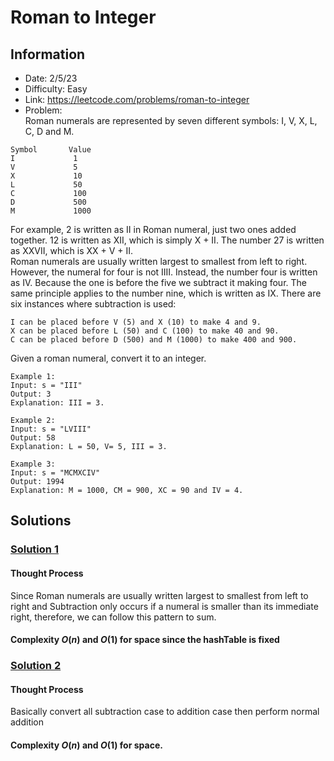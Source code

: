 # Roman to Integer
## Information 
* Date: 2/5/23 
* Difficulty: Easy
* Link: https://leetcode.com/problems/roman-to-integer
* Problem: \
Roman numerals are represented by seven different symbols: I, V, X, L, C, D and M.
```
Symbol       Value
I             1
V             5
X             10
L             50
C             100
D             500
M             1000
```
For example, 2 is written as II in Roman numeral, just two ones added together. 12 is written as XII, which is simply X + II. The number 27 is written as XXVII, which is XX + V + II. \
Roman numerals are usually written largest to smallest from left to right. However, the numeral for four is not IIII. Instead, the number four is written as IV. Because the one is before the five we subtract it making four. The same principle applies to the number nine, which is written as IX. There are six instances where subtraction is used:
```
I can be placed before V (5) and X (10) to make 4 and 9. 
X can be placed before L (50) and C (100) to make 40 and 90. 
C can be placed before D (500) and M (1000) to make 400 and 900.
```
Given a roman numeral, convert it to an integer.
```
Example 1:
Input: s = "III"
Output: 3
Explanation: III = 3.
```
```
Example 2:
Input: s = "LVIII"
Output: 58
Explanation: L = 50, V= 5, III = 3.
```
```
Example 3:
Input: s = "MCMXCIV"
Output: 1994
Explanation: M = 1000, CM = 900, XC = 90 and IV = 4.
```
## Solutions
### [Solution 1](https://github.com/yuufong/LeetCode/blob/main/Roman%20to%20Integer/roman_2_int_hash.py)
#### Thought Process
Since Roman numerals are usually written largest to smallest from left to right and Subtraction only occurs if a numeral is smaller than its immediate right, therefore, we can follow this pattern to sum.
#### Complexity $O(n)$ and $O(1)$ for space since the hashTable is fixed

### [Solution 2](https://github.com/yuufong/LeetCode/blob/main/Roman%20to%20Integer/roman_2_int_convert.py)
#### Thought Process
Basically convert all subtraction case to addition case then perform normal addition
#### Complexity $O(n)$ and $O(1)$ for space. 
